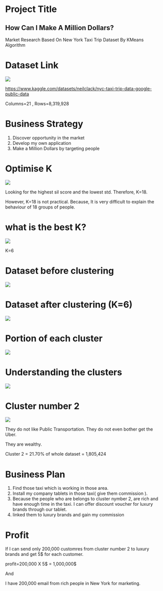 # Project Title
## How Can I Make A Million Dollars?
Market Research Based On New York Taxi Trip Dataset By KMeans Algorithm
# Dataset Link
![](Dataset.jpg)

https://www.kaggle.com/datasets/neilclack/nyc-taxi-trip-data-google-public-data

Columns=21 , Rows=8,319,928 
# Business Strategy
1) Discover opportunity in the market
2) Develop my own application
3) Make a Million Dollars by targeting people
# Optimise K
![](optimise.png)

Looking for the highest sil score and the lowest std. Therefore, K=18.

However, K=18 is not practical. Because, It is very difficult to explain the behaviour of 18 groups of people.


# what is the best K?
![](K.png)

K=6

# Dataset before clustering 
![](Before.png)
# Dataset after clustering (K=6)
![](After.png)

# Portion of each cluster
![](Portion.png)

# Understanding the clusters
![](Clusters.png)

# Cluster number 2
![](After.png)


They do not like Public Transportation.
They do not even bother get the Uber.

They are wealthy.

Cluster 2 = 21.70% of whole dataset = 1,805,424

# Business Plan
1) Find those taxi which is working in those area.
2) Install my company tablets in those taxi( give them commission ).
3) Because the people who are belongs to cluster nymber 2, are rich and have enough time in the taxi. I can offer discount voucher for luxury brands through our tablet.
4) linked them to luxury brands and gain my commission 

# Profit
If I can send only 200,000 customres from cluster number 2 to luxury brands and get 5$ for each customer.

profit=200,000 X 5$ = 1,000,000$

And

I have 200,000 email from rich people in New York for marketing.




